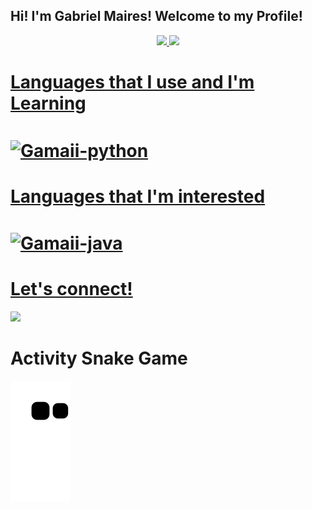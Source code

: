 ## Hi! I'm Gabriel Maires! Welcome to my Profile!
<div align="center">
  <a href="https://github.com/Gabriel-Maires">
  <img height="180em" src="https://github-readme-stats.vercel.app/api?username=Gamaii&show_icons=true&theme=dark&include_all_commits=true&count_private=true"/>
  <img height="180em" src="https://github-readme-stats.vercel.app/api/top-langs/?username=Gamaii&layout=compact&langs_count=7&theme=dark"/>
</div>

<div>
  <h1>Languages that I use and I'm Learning<h1>
  <img align="center" alt="Gamaii-python" height="40" width="90" src="https://img.shields.io/badge/-Python-blue">
</div>
    
<div>
<h1>Languages that I'm interested<h1>
<img align="center" alt="Gamaii-java" height="40" width="90" src="https://img.shields.io/badge/Java-ED8B00?style=for-the-badge&logo=java&logoColor=white">
</div>
    
<div> 
  <h1>Let's connect!</h1>
  <a href="https://www.linkedin.com/in/gabrielmaires/" target="_blank"><img src="https://img.shields.io/badge/-LinkedIn-%230077B5?style=for-the-badge&logo=linkedin&logoColor=white" target="_blank"></a> 
  <br>
  <h1>Activity Snake Game</h1>
  
   ![Snake animation](https://github.com/Gamaii/Gamaii/blob/output/github-contribution-grid-snake.svg)
  
</div>
